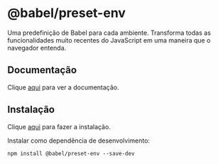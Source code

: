 # @babel/preset-env

Uma predefinição de Babel para cada ambiente. Transforma todas as funcionalidades muito recentes do JavaScript em uma maneira que o navegador entenda.

## Documentação

Clique [aqui](https://github.com/babel/babel/tree/master/packages/babel-preset-env) para ver a documentação.

## Instalação

Clique [aqui](https://www.npmjs.com/package/@babel/preset-env) para fazer a instalação.

Instalar como dependência de desenvolvimento:

```
npm install @babel/preset-env --save-dev
```